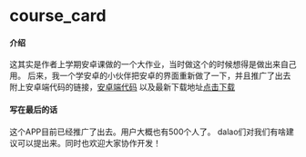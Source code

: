 # course_card

#### 介绍
这其实是作者上学期安卓课做的一个大作业，当时做这个的时候想得是做出来自己用。
后来，我一个学安卓的小伙伴把安卓的界面重新做了一下，并且推广了出去
附上安卓端代码的链接，[安卓端代码](http://github.com/892681347/EduAdminSystem)
以及最新下载地址[点击下载](http://47.106.159.165:8081/apk/长理教务V2.0.1.apk)


#### 写在最后的话
这个APP目前已经推广了出去。用户大概也有500个人了。
dalao们对我们有啥建议可以提出来。同时也欢迎大家协作开发！
